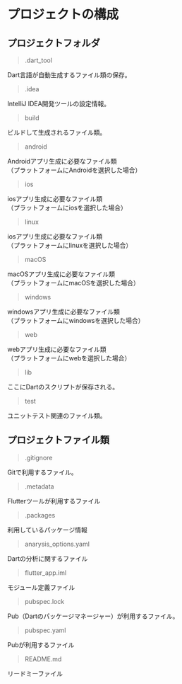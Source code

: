 # プロジェクトの構成

## プロジェクトフォルダ

>.dart_tool

Dart言語が自動生成するファイル類の保存。

>.idea

IntelliJ IDEA開発ツールの設定情報。

>build

ビルドして生成されるファイル類。

>android

Androidアプリ生成に必要なファイル類  
（プラットフォームにAndroidを選択した場合）

>ios

iosアプリ生成に必要なファイル類  
（プラットフォームにiosを選択した場合）

>linux

iosアプリ生成に必要なファイル類  
（プラットフォームにlinuxを選択した場合）

>macOS

macOSアプリ生成に必要なファイル類  
（プラットフォームにmacOSを選択した場合）

>windows

windowsアプリ生成に必要なファイル類  
（プラットフォームにwindowsを選択した場合）

>web

webアプリ生成に必要なファイル類  
（プラットフォームにwebを選択した場合）

>lib

ここにDartのスクリプトが保存される。

>test

ユニットテスト関連のファイル類。

## プロジェクトファイル類

>.gitignore

Gitで利用するファイル。

>.metadata

Flutterツールが利用するファイル

>.packages

利用しているパッケージ情報

>anarysis_options.yaml

Dartの分析に関するファイル

>flutter_app.iml

モジュール定義ファイル

>pubspec.lock

Pub（Dartのパッケージマネージャー）が利用するファイル。

>pubspec.yaml

Pubが利用するファイル

>README.md

リードミーファイル